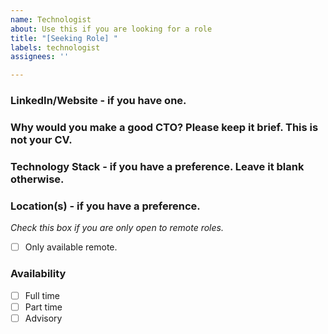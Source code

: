 ```yaml
---
name: Technologist
about: Use this if you are looking for a role
title: "[Seeking Role] "
labels: technologist
assignees: ''

---
```


### LinkedIn/Website - if you have one.


### Why would you make a good CTO? Please keep it brief. This is not your CV.


### Technology Stack - if you have a preference. Leave it blank otherwise.


### Location(s) - if you have a preference.

_Check this box if you are only open to remote roles._

- [ ] Only available remote.

### Availability

- [ ] Full time
- [ ] Part time
- [ ] Advisory
